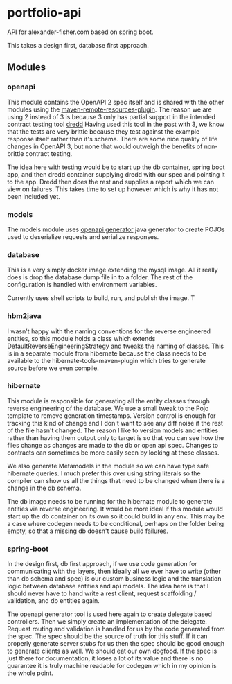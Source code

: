 # portfolio-api
API for alexander-fisher.com based on spring boot.

This takes a design first, database first approach.

## Modules

### openapi

This module contains the OpenAPI 2 spec itself and is shared with the other modules using the [maven-remote-resources-plugin](http://maven.apache.org/plugins/maven-remote-resources-plugin/).
The reason we are using 2 instead of 3 is because 3 only has partial support in the intended contract testing tool [dredd](https://dredd.org/en/latest/)
Having used this tool in the past with 3, we know that the tests are very brittle because they test against the example
response itself rather than it's schema. There are some nice quality of life changes in OpenAPI 3, but none that would outweigh
the benefits of non-brittle contract testing.

The idea here with testing would be to start up the db container, spring boot app, and then dredd container supplying dredd
with our spec and pointing it to the app. Dredd then does the rest and supplies a report which we can view on failures. This
takes time to set up however which is why it has not been included yet.

### models

The models module uses [openapi generator](https://openapi-generator.tech/) java generator to create POJOs used to deserialize
requests and serialize responses.

### database

This is a very simply docker image extending the mysql image. All it really does is drop the database dump file in to a folder.
The rest of the configuration is handled with environment variables.

Currently uses shell scripts to build, run, and publish the image. T

### hbm2java

I wasn't happy with the naming conventions for the reverse engineered entities, so this module holds a class which extends
DefaultReverseEngineeringStrategy and tweaks the naming of classes. This is in a separate module from hibernate because
the class needs to be available to the hibernate-tools-maven-plugin which tries to generate source before we even compile.

### hibernate

This module is responsible for generating all the entity classes through reverse engineering of the database. We use a small
tweak to the Pojo template to remove generation timestamps. Version control is enough for tracking this kind of change and
I don't want to see any diff noise if the rest of the file hasn't changed. The reason I like to version models and entities
rather than having them output only to target is so that you can see how the files change as changes are made to the db 
or open api spec. Changes to contracts can sometimes be more easily seen by looking at these classes.

We also generate Metamodels in the module so we can have type safe hibernate queries. I much prefer this over using string
literals so the compiler can show us all the things that need to be changed when there is a change in the db schema.

The db image needs to be running for the hibernate module to generate entities via reverse engineering. It would be more 
ideal if this module would start up the db container on its own so it could build in any env. This may be a case where 
codegen needs to be conditional, perhaps on the folder being empty, so that a missing db doesn't cause build failures.

### spring-boot

In the design first, db first approach, if we use code generation for communicating with the layers, then ideally all 
we ever have to write (other than db schema and spec) is our custom business logic and the translation logic between 
database entities and api models. The idea here is that I should never have to hand write a rest client, request 
scaffolding / validation, and db entities again.

The openapi generator tool is used here again to create delegate based controllers. Then we simply create an implementation
of the delegate. Request routing and validation is handled for us by the code generated from the spec. The spec should
be the source of truth for this stuff. If it can properly generate server stubs for us then the spec should be good enough
to generate clients as well. We should eat our own dogfood. If the spec is just there for documentation, it loses a lot 
of its value and there is no guarantee it is truly machine readable for codegen which in my opinion is the whole point.

